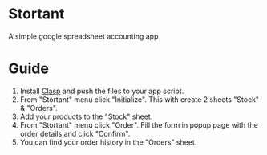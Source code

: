 # Stortant
A simple google spreadsheet accounting app

# Guide

1. Install [Clasp](https://github.com/google/clasp#install) and push the files to your app script.
2. From "Stortant" menu click "Initialize". This with create 2 sheets "Stock" & "Orders".
3. Add your products to the "Stock" sheet.
4. From "Stortant" menu click "Order". Fill the form in popup page with the order details and click "Confirm".
5. You can find your order history in the "Orders" sheet.